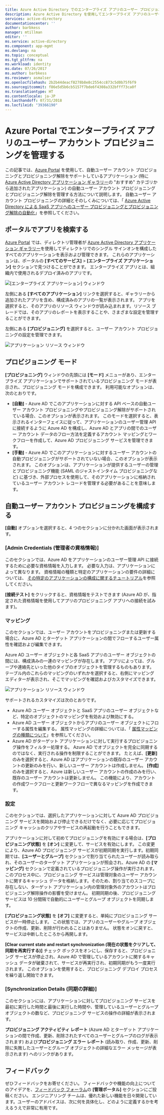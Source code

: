 ```yaml
---
title: Azure Active Directory でのエンタープライズ アプリのユーザー プロビジョニング管理 | Microsoft Docs
description: Azure Active Directory を使用してエンタープライズ アプリのユーザー アカウント プロビジョニングを管理する方法について説明します
services: active-directory
documentationcenter: ''
author: barbkess
manager: mtillman
editor: ''
ms.service: active-directory
ms.component: app-mgmt
ms.devlang: na
ms.topic: conceptual
ms.tgt_pltfrm: na
ms.workload: identity
ms.date: 07/26/2017
ms.author: barbkess
ms.reviewer: asmalser
ms.openlocfilehash: 2b2b44deacf8278b8e8c2554cc873c5d0b75f6f9
ms.sourcegitcommit: f86e5d5b6cb5157f7bde6f4308a332bfff73ca0f
ms.translationtype: HT
ms.contentlocale: ja-JP
ms.lasthandoff: 07/31/2018
ms.locfileid: "39366190"
---
```

# <a name="managing-user-account-provisioning-for-enterprise-apps-in-the-azure-portal"></a>Azure Portal でエンタープライズ アプリのユーザー アカウント プロビジョニングを管理する
この記事では、[Azure Portal](https://portal.azure.com) を使用して、自動ユーザー アカウント プロビジョニングとプロビジョニング解除をサポートしているアプリケーション (特に [Azure Active Directory アプリケーション ギャラリー](what-is-single-sign-on.md#get-started-with-the-azure-ad-application-gallery)の "おすすめ" カテゴリから追加されたアプリケーション) の自動ユーザー アカウント プロビジョニングとプロビジョニング解除を管理する方法について説明します。 自動ユーザー アカウント プロビジョニングの詳細とそのしくみについては、「 [Azure Active Directory による SaaS アプリへのユーザー プロビジョニングとプロビジョニング解除の自動化](../active-directory-saas-app-provisioning.md)」を参照してください。

## <a name="finding-your-apps-in-the-portal"></a>ポータルでアプリを検索する

  [Azure Portal](https://portal.azure.com) では、ディレクトリ管理者が [Azure Active Directory アプリケーション ギャラリー](what-is-single-sign-on.md#get-started-with-the-azure-ad-application-gallery)を使用してディレクトリでのシングル サインオンを構成したすべてのアプリケーションを表示および管理できます。 これらのアプリケーションは、ポータルの **[すべてのサービス]** &gt; **[エンタープライズ アプリケーション]** セクションで見つけることができます。 エンタープライズ アプリとは、組織内で使用されるデプロイ済みのアプリです。

![[エンタープライズ アプリケーション] ウィンドウ](./media/configure-automatic-user-provisioning-portal/enterprise-apps-pane.png)

左側にある **[すべてのアプリケーション]** リンクを選択すると、ギャラリーから追加されたアプリを含め、構成済みのアプリの一覧が表示されます。 アプリを選択すると、そのアプリのリソース ウィンドウが読み込まれます。リソース ブレードでは、そのアプリのレポートを表示することや、さまざまな設定を管理することができます。

左側にある **[プロビジョニング]** を選択すると、ユーザー アカウント プロビジョニングの設定を管理できます。

![アプリケーション リソース ウィンドウ](./media/configure-automatic-user-provisioning-portal/enterprise-apps-provisioning.png)

## <a name="provisioning-modes"></a>プロビジョニング モード
**[プロビジョニング]** ウィンドウの先頭には **[モード]** メニューがあり、エンタープライズ アプリケーションでサポートされているプロビジョニング モードが表示され、プロビジョニング モードを構成できます。 利用可能なオプションは、次のとおりです。

* **[自動]** - Azure AD でこのアプリケーションに対する API ベースの自動ユーザー アカウント プロビジョニングやプロビジョニング解除がサポートされている場合、このオプションが表示されます。 このモードを選択すると、表示されるインターフェイスに従って、アプリケーションのユーザー管理 API に接続するように Azure AD を構成し、Azure AD とアプリの間でのユーザー アカウント データのフロー方法を定義するアカウント マッピングとワークフローを作成して、Azure AD プロビジョニング サービスを管理できます。
* **[手動]** - Azure AD でこのアプリケーションに対するユーザー アカウントの自動プロビジョニングがサポートされていない場合、このオプションが表示されます。 このオプションは、アプリケーションが提供するユーザーの管理とプロビジョニング機能 (SAML のジャストインタイム プロビジョニングなど) に基づき、外部プロセスを使用して、そのアプリケーションに格納されているユーザー アカウント レコードを管理する必要があることを意味します。

## <a name="configuring-automatic-user-account-provisioning"></a>自動ユーザー アカウント プロビジョニングを構成する
**[自動]** オプションを選択すると、4 つのセクションに分かれた画面が表示されます。

### <a name="admin-credentials"></a>[Admin Credentials (管理者の資格情報)]
このセクションでは、Azure AD をアプリケーションのユーザー管理 API に接続するために必要な資格情報を入力します。 必要な入力は、アプリケーションによって異なります。 資格情報の種類と特定のアプリケーションの要件の詳細については、 [その特定のアプリケーションの構成に関するチュートリアル](../active-directory-saas-app-provisioning.md)を参照してください。

**[接続テスト]** をクリックすると、資格情報をテストできます (Azure AD が、指定された資格情報を使用してアプリのプロビジョニング アプリへの接続を試みます)。

### <a name="mappings"></a>マッピング
このセクションでは、ユーザー アカウントをプロビジョニングまたは更新する場合に、Azure AD とターゲット アプリケーションの間でフローするユーザー属性を確認および編集できます。

Azure AD ユーザー オブジェクトと各 SaaS アプリのユーザー オブジェクトの間には、構成済みの一連のマッピングが存在します。 アプリによっては、グループや連絡先といった他のタイプのオブジェクトを管理するものもあります。 テーブル内のこれらのマッピングのいずれかを選択すると、右側にマッピング エディターが表示され、そこでマッピングを確認およびカスタマイズできます。

![アプリケーション リソース ウィンドウ](./media/configure-automatic-user-provisioning-portal/enterprise-apps-provisioning-mapping.png)

サポートされるカスタマイズは次のとおりです。

* Azure AD ユーザー オブジェクトと SaaS アプリのユーザー オブジェクトなど、特定のオブジェクトのマッピングを有効および無効にする。
* Azure AD ユーザー オブジェクトからアプリのユーザー オブジェクトにフローする属性を編集する。 属性マッピングの詳細については、「 [属性マッピングの種類について](../active-directory-saas-customizing-attribute-mappings.md#understanding-attribute-mapping-types)」を参照してください。
* Azure AD がターゲット アプリケーションに対して実行するプロビジョニング操作をフィルター処理する。 Azure AD でオブジェクトを完全に同期するのではなく、実行される操作を制限することができます。 たとえば、**[更新]** のみを選択すると、Azure AD はアプリケーションの既存のユーザー アカウントの更新のみを行い、新しいユーザー アカウントは作成しません。 **[作成]** のみを選択すると、Azure は新しいユーザー アカウントの作成のみを行い、既存のユーザー アカウントは更新しません。 この機能により、アカウントの作成ワークフローと更新ワークフローで異なるマッピングを作成できます。

### <a name="settings"></a>設定
このセクションでは、選択したアプリケーションに対して Azure AD プロビジョニング サービスを開始および停止できるだけでなく、必要に応じてプロビジョニング キャッシュのクリアやサービスの再起動を行うこともできます。

アプリケーションに対して初めてプロビジョニングを有効にする場合は、**[プロビジョニング状態]** を **[オン]** に変更して、サービスを有効にします。 この変更により、Azure AD プロビジョニング サービスが初期同期を実行します。初期同期では、**[ユーザーとグループ]** セクションで割り当てられたユーザーが読み取られ、そのユーザーのターゲット アプリケーションが照会され、Azure AD の **[マッピング]** セクションで定義されているプロビジョニング操作が実行されます。 このプロセス中に、プロビジョニング サービスは管理対象のユーザー アカウントに関するキャッシュ データを格納します。そのため、割り当てのスコープに存在しない、ターゲット アプリケーション内の管理対象外のアカウントはプロビジョニング解除操作の影響を受けません。 初期同期の後、プロビジョニング サービスは 10 分間隔で自動的にユーザーとグループ オブジェクトを同期します。

**[プロビジョニング状態]** を **[オフ]** に変更すると、単純にプロビジョニング サービスが一時停止します。 この状態では、アプリのユーザーやグループ オブジェクトの作成、更新、削除が行われることはありません。 状態をオンに戻すと、サービスは中断したところから再開します。

**[Clear current state and restart synchronization (現在の状態をクリアして、同期を再実行する)]** チェック ボックスをオンにし、保存すると、プロビジョニング サービスが停止され、Azure AD で管理しているアカウントに関するキャッシュ データが破棄されて、サービスが再実行され、初期同期がもう一度実行されます。 このオプションを使用すると、プロビジョニング デプロイ プロセスを繰り返し開始できます。

### <a name="synchronization-details"></a>[Synchronization Details (同期の詳細)]
このセクションには、アプリケーションに対してプロビジョニング サービスを最初に実行した時間と最後に実行した時間や、管理しているユーザーとグループ オブジェクトの数など、プロビジョニング サービスの操作の詳細が表示されます。

**プロビジョニング アクティビティ レポート** (Azure AD とターゲット アプリケーションの間で作成、更新、削除されたすべてのユーザーとグループのログが表示されます) および**プロビジョニング エラー レポート** (読み取り、作成、更新、削除に失敗したユーザーとグループ オブジェクトの詳細なエラー メッセージが表示されます) へのリンクがあります。 

## <a name="feedback"></a>フィードバック

ぜひフィードバックをお寄せください。 フィードバックや機能の向上についてのアイデアを、[フィードバック フォーラム](https://feedback.azure.com/forums/169401-azure-active-directory/category/162510-admin-portal)の **[管理ポータル]** セクションにご投稿ください。  エンジニアリング チームは、優れた新しい機能を日々開発しています。ユーザーのアドバイスは、次に何を具体化し、どのように定義するかを考えるうえで非常に有用です。


